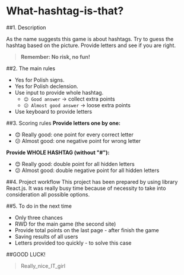# What-hashtag-is-that?

##1. Description

As the name suggests this game is about hashtags. 
Try to guess the hashtag based on the picture. 
Provide letters and see if you are right.
> **Remember: No risk, no fun!**

##2. The main rules
- Yes for Polish signs.
- Yes for Polish declension.
- Use input to provide whole hashtag.
  - ```😊 Good answer``` -> collect extra points
  - ```😕 Almost good answer``` -> loose extra points
- Use keyboard to provide letters

##3. Scoring rules
**Provide letters one by one:**
- 😊 Really good: one point for every correct letter
- 😕 Almost good: one negative point for wrong letter

**Provide WHOLE HASHTAG (without "#"):**
- 😊 Really good: double point for all hidden letters
- 😕 Almost good: double negative point for all hidden letters

##4. Project workflow
This project has been prepared by using library React.js. 
It was really busy time because of necessity to take into consideration all possible options.


##5. To do in the next time
- Only three chances
- RWD for the main game (the second site)
- Provide total points on the last page - after finish the game
- Saving results of all users
- Letters provided too quickly - to solve this case

##GOOD LUCK! 
>Really_nice_IT_girl
